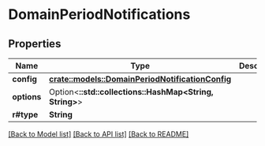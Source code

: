 # DomainPeriodNotifications

## Properties

Name | Type | Description | Notes
------------ | ------------- | ------------- | -------------
**config** | [**crate::models::DomainPeriodNotificationConfig**](domain.NotificationConfig.md) |  |
**options** | Option<**::std::collections::HashMap<String, String>**> |  | [optional]
**r#type** | **String** |  |

[[Back to Model list]](../README.md#documentation-for-models) [[Back to API list]](../README.md#documentation-for-api-endpoints) [[Back to README]](../README.md)
